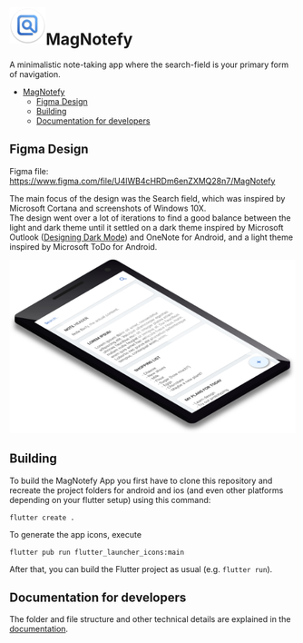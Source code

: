 <img src="assets/appicon/magnotefy_icon.png" width=64 height="64" alt="App Icon" align="left" />

# MagNotefy 

A minimalistic note-taking app where the search-field is your primary form of navigation.

- [MagNotefy](#magnotefy)
	- [Figma Design](#figma-design)
	- [Building](#building)
	- [Documentation for developers](#documentation-for-developers)

## Figma Design

Figma file: https://www.figma.com/file/U4lWB4cHRDm6enZXMQ28n7/MagNotefy

The main focus of the design was the Search field, which was inspired by Microsoft Cortana and screenshots of Windows 10X.  
The design went over a lot of iterations to find a good balance between the light and dark theme until it settled on a dark theme inspired by Microsoft Outlook ([Designing Dark Mode](https://medium.com/microsoft-design/designing-dark-mode-31400530787a)) and OneNote for Android, and a light theme inspired by Microsoft ToDo for Android.

![MagNotefy on a phone](doc/images/magnotefy_phone.png)

## Building

To build the MagNotefy App you first have to clone this repository and recreate the project folders for android and ios (and even other platforms depending on your flutter setup) using this command:

```shell
flutter create .
```
  
To generate the app icons, execute

```shell
flutter pub run flutter_launcher_icons:main
```

After that, you can build the Flutter project as usual (e.g. `flutter run`).

## Documentation for developers

The folder and file structure and other technical details are explained in the [documentation](doc/Main.md).